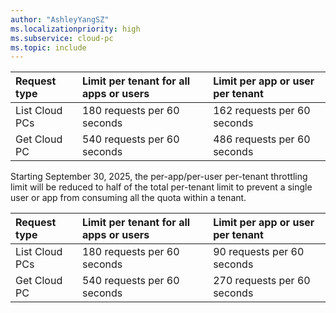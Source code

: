 ```yaml
---
author: "AshleyYangSZ"
ms.localizationpriority: high
ms.subservice: cloud-pc
ms.topic: include
---
```

<!-- markdownlint-disable MD041 -->

| Request type   | Limit per tenant for all apps or users | Limit per app or user per tenant |
|:---------------|:---------------------------------------|:---------------------------------|
| List Cloud PCs | 180 requests per 60 seconds            | 162 requests per 60 seconds      |
| Get Cloud PC   | 540 requests per 60 seconds            | 486 requests per 60 seconds      |

Starting September 30, 2025, the per-app/per-user per-tenant throttling limit will be reduced to half of the total per-tenant limit to prevent a single user or app from consuming all the quota within a tenant.

| Request type   | Limit per tenant for all apps or users | Limit per app or user per tenant |
|:---------------|:---------------------------------------|:---------------------------------|
| List Cloud PCs | 180 requests per 60 seconds            | 90 requests per 60 seconds       |
| Get Cloud PC   | 540 requests per 60 seconds            | 270 requests per 60 seconds      |
